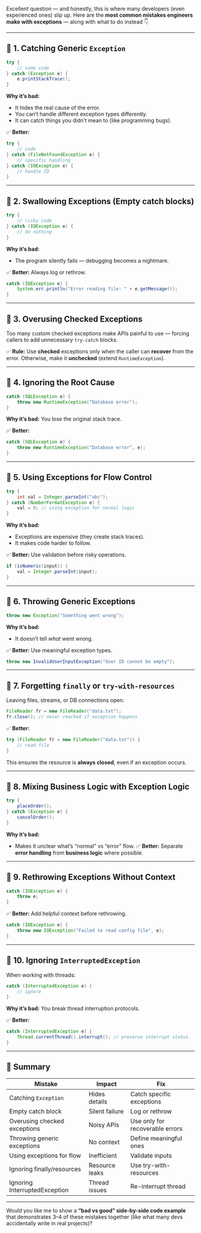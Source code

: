 Excellent question — and honestly, this is where many developers (even experienced ones) slip up.
Here are the **most common mistakes engineers make with exceptions** — along with what to do instead 👇

---

## 🚫 1. Catching Generic `Exception`

```java
try {
    // some code
} catch (Exception e) {
    e.printStackTrace();
}
```

**Why it’s bad:**

* It hides the real cause of the error.
* You can’t handle different exception types differently.
* It can catch things you didn’t mean to (like programming bugs).

✅ **Better:**

```java
try {
    // code
} catch (FileNotFoundException e) {
    // specific handling
} catch (IOException e) {
    // handle IO
}
```

---

## 🚫 2. Swallowing Exceptions (Empty catch blocks)

```java
try {
    // risky code
} catch (IOException e) {
    // do nothing
}
```

**Why it’s bad:**

* The program silently fails — debugging becomes a nightmare.

✅ **Better:**
Always log or rethrow.

```java
catch (IOException e) {
    System.err.println("Error reading file: " + e.getMessage());
}
```

---

## 🚫 3. Overusing Checked Exceptions

Too many custom checked exceptions make APIs painful to use — forcing callers to add unnecessary `try-catch` blocks.

✅ **Rule:**
Use **checked** exceptions only when the caller can **recover** from the error.
Otherwise, make it **unchecked** (extend `RuntimeException`).

---

## 🚫 4. Ignoring the Root Cause

```java
catch (SQLException e) {
    throw new RuntimeException("Database error");
}
```

**Why it’s bad:**
You lose the original stack trace.

✅ **Better:**

```java
catch (SQLException e) {
    throw new RuntimeException("Database error", e);
}
```

---

## 🚫 5. Using Exceptions for Flow Control

```java
try {
    int val = Integer.parseInt("abc");
} catch (NumberFormatException e) {
    val = 0; // using exception for normal logic
}
```

**Why it’s bad:**

* Exceptions are expensive (they create stack traces).
* It makes code harder to follow.

✅ **Better:**
Use validation before risky operations.

```java
if (isNumeric(input)) {
    val = Integer.parseInt(input);
}
```

---

## 🚫 6. Throwing Generic Exceptions

```java
throw new Exception("Something went wrong");
```

**Why it’s bad:**

* It doesn’t tell *what* went wrong.

✅ **Better:**
Use meaningful exception types.

```java
throw new InvalidUserInputException("User ID cannot be empty");
```

---

## 🚫 7. Forgetting `finally` or `try-with-resources`

Leaving files, streams, or DB connections open:

```java
FileReader fr = new FileReader("data.txt");
fr.close(); // never reached if exception happens
```

✅ **Better:**

```java
try (FileReader fr = new FileReader("data.txt")) {
    // read file
}
```

This ensures the resource is **always closed**, even if an exception occurs.

---

## 🚫 8. Mixing Business Logic with Exception Logic

```java
try {
    placeOrder();
} catch (Exception e) {
    cancelOrder();
}
```

**Why it’s bad:**

* Makes it unclear what’s “normal” vs “error” flow.
  ✅ **Better:**
  Separate **error handling** from **business logic** where possible.

---

## 🚫 9. Rethrowing Exceptions Without Context

```java
catch (IOException e) {
    throw e;
}
```

✅ **Better:**
Add helpful context before rethrowing.

```java
catch (IOException e) {
    throw new IOException("Failed to read config file", e);
}
```

---

## 🚫 10. Ignoring `InterruptedException`

When working with threads:

```java
catch (InterruptedException e) {
    // ignore
}
```

**Why it’s bad:**
You break thread interruption protocols.

✅ **Better:**

```java
catch (InterruptedException e) {
    Thread.currentThread().interrupt(); // preserve interrupt status
}
```

---

## 🧭 Summary

| Mistake                       | Impact         | Fix                             |
| ----------------------------- | -------------- | ------------------------------- |
| Catching `Exception`          | Hides details  | Catch specific exceptions       |
| Empty catch block             | Silent failure | Log or rethrow                  |
| Overusing checked exceptions  | Noisy APIs     | Use only for recoverable errors |
| Throwing generic exceptions   | No context     | Define meaningful ones          |
| Using exceptions for flow     | Inefficient    | Validate inputs                 |
| Ignoring finally/resources    | Resource leaks | Use try-with-resources          |
| Ignoring InterruptedException | Thread issues  | Re-interrupt thread             |

---

Would you like me to show a **“bad vs good” side-by-side code example** that demonstrates 3–4 of these mistakes together (like what many devs accidentally write in real projects)?
